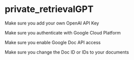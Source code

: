 # private_retrievalGPT

Make sure you add your own OpenAI API Key

Make sure you authenticate with Google Cloud Platform

Make sure you enable Google Doc API access

Make sure you change the Doc ID or IDs to your documents
